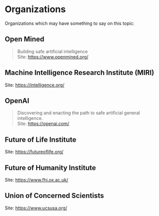 # Organizations

Organizations which may have something to say on this topic:

## Open Mined
> Building safe artificial intelligence  
Site: https://www.openmined.org/

## Machine Intelligence Research Institute (MIRI)
Site: https://intelligence.org/

## OpenAI
> Discovering and enacting the path to safe artificial general intelligence.  
Site: https://openai.com/

## Future of Life Institute
Site: https://futureoflife.org/

## Future of Humanity Institute
Site: https://www.fhi.ox.ac.uk/

## Union of Concerned Scientists
Site: https://www.ucsusa.org/
